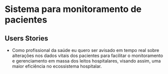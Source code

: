 # Sistema para monitoramento de pacientes

## Users Stories

* Como profissional da saúde eu quero ser avisado em tempo real sobre
alterações nos dados vitais dos pacientes para facilitar o monitoramento e
gerenciamento em massa dos leitos hospitalares, visando assim, uma maior
eficiência no ecossistema hospitalar.
